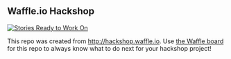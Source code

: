 ## Waffle.io Hackshop

[![Stories Ready to Work On](https://badge.waffle.io/:owner/:repo.svg?label=ready&title=Cards%20Ready%20To%20Work%20On)](https://waffle.io/:owner/:repo)

This repo was created from http://hackshop.waffle.io. Use [the Waffle board](https://waffle.io/:owner/:repo) for this repo to always know what to do next for your hackshop project!
